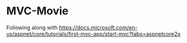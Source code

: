 # MVC-Movie

Following along with https://docs.microsoft.com/en-us/aspnet/core/tutorials/first-mvc-app/start-mvc?tabs=aspnetcore2x